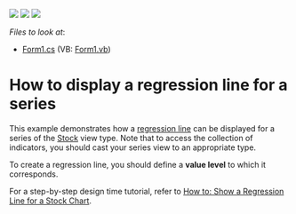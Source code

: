 <!-- default badges list -->
![](https://img.shields.io/endpoint?url=https://codecentral.devexpress.com/api/v1/VersionRange/128574389/13.2.5%2B)
[![](https://img.shields.io/badge/Open_in_DevExpress_Support_Center-FF7200?style=flat-square&logo=DevExpress&logoColor=white)](https://supportcenter.devexpress.com/ticket/details/E1494)
[![](https://img.shields.io/badge/📖_How_to_use_DevExpress_Examples-e9f6fc?style=flat-square)](https://docs.devexpress.com/GeneralInformation/403183)
<!-- default badges end -->
<!-- default file list -->
*Files to look at*:

* [Form1.cs](./CS/UseRegressionLines/Form1.cs) (VB: [Form1.vb](./VB/UseRegressionLines/Form1.vb))
<!-- default file list end -->
# How to display a regression line for a series


<p>This example demonstrates how a <a href="http://www.devexpress.com/Help/Content.aspx?help=XtraCharts&document=CustomDocument6231.htm">regression line</a> can be displayed for a series of the <a href="http://devexpress.com/Help/Content.aspx?help=XtraCharts&document=CustomDocument2987.htm">Stock</a> view type. Note that to access the collection of indicators, you should cast your series view to an appropriate type.</p><p>To create a regression line, you should define a <strong>value level</strong> to which it corresponds.</p><p>For a step-by-step design time tutorial, refer to <a href="http://www.devexpress.com/Help/Content.aspx?help=XtraCharts&document=CustomDocument6254.htm">How to: Show a Regression Line for a Stock Chart</a>.</p>

<br/>


